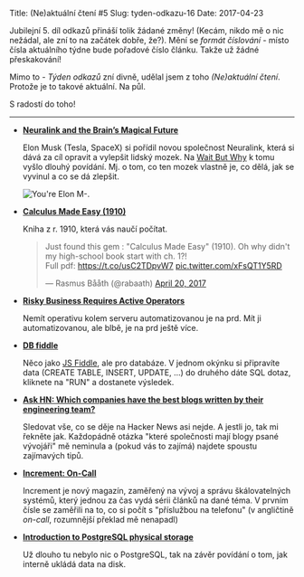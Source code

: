 Title: (Ne)aktuální čtení #5
Slug: tyden-odkazu-16
Date: 2017-04-23

Jubilejní 5. díl odkazů přináší tolik žádané změny! (Kecám, nikdo mě o nic nežádal, ale zní to na začátek dobře, že?). Mění se *formát číslování* - místo čísla aktuálního týdne bude pořadové číslo článku. Takže už žádné přeskakování!

Mimo to - *Týden odkazů* zní divně, udělal jsem z toho *(Ne)aktuální čtení*. Protože je to takové aktuální. Na půl.

S radostí do toho!

---

*   **[Neuralink and the Brain’s Magical Future](http://waitbutwhy.com/2017/04/neuralink.html)**

    Elon Musk (Tesla, SpaceX) si pořídil novou společnost Neuralink, která si dává za cíl opravit a vylepšit lidský mozek. Na [Wait But Why](http://waitbutwhy.com/) k tomu vyšlo dlouhý povídání. Mj. o tom, co ten mozek vlastně je, co dělá, jak se vyvinul a co se dá zlepšit.

    ![You're Elon M-.](http://28oa9i1t08037ue3m1l0i861.wpengine.netdna-cdn.com/wp-content/uploads/2018/04/Call-1-768x491.png)

*   **[Calculus Made Easy (1910)](http://djm.cc/library/Calculus_Made_Easy_Thompson.pdf)**

    Kniha z r. 1910, která vás naučí počítat.

    <blockquote class="twitter-tweet" data-lang="en"><p lang="en" dir="ltr">Just found this  gem : &quot;Calculus Made Easy&quot; (1910). Oh why didn&#39;t my high-school book start with ch. 1?!<br>Full pdf: <a href="https://t.co/usC2TDpvW7">https://t.co/usC2TDpvW7</a> <a href="https://t.co/xFsQT1Y5RD">pic.twitter.com/xFsQT1Y5RD</a></p>&mdash; Rasmus Bååth (@rabaath) <a href="https://twitter.com/rabaath/status/855069482133458944">April 20, 2017</a></blockquote><script async src="//platform.twitter.com/widgets.js" charset="utf-8"></script>

*   **[Risky Business Requires Active Operators](https://blog.skyliner.io/risky-business-requires-active-operators-9debbb082995#.a31cxs9ul)**

    Nemít operativu kolem serveru automatizovanou je na prd. Mít ji automatizovanou, ale blbě, je na prd ještě více.

*   **[DB fiddle](https://www.db-fiddle.com)**

    Něco jako [JS Fiddle](https://jsfiddle.net/), ale pro databáze. V jednom okýnku si připravíte data (CREATE TABLE, INSERT, UPDATE, ...) do druhého dáte SQL dotaz, kliknete na "RUN" a dostanete výsledek.

*   **[Ask HN: Which companies have the best blogs written by their engineering team?](https://news.ycombinator.com/item?id=14163905)**

    Sledovat vše, co se děje na Hacker News asi nejde. A jestli jo, tak mi řekněte jak. Každopádně otázka "které společnosti mají blogy psané vývojáři" mě neminula a (pokud vás to zajímá) najdete spoustu zajímavých tipů.

*   **[Increment: On-Call](https://increment.com/on-call/)**

    Increment je nový magazín, zaměřený na vývoj a správu škálovatelných systémů, který jednou za čas vydá sérii článků na dané téma. V prvním čísle se zaměřili na to, co si počít s "příslužbou na telefonu" (v angličtině *on-call*, rozumnější překlad mě nenapadl)

*   **[Introduction to PostgreSQL physical storage](http://rachbelaid.com/introduction-to-postgres-physical-storage/)**

    Už dlouho tu nebylo nic o PostgreSQL, tak na závěr povídání o tom, jak interně ukládá data na disk.
